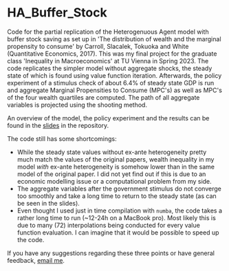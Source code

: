 # HA_Buffer_Stock
Code for the partial replication of the Heterogenuous Agent model with buffer stock saving as set up in 'The distribution of wealth and the marginal propensity to consume' by Carroll, Slacalek, Tokuoka and White (Quantitative Economics, 2017). This was my final project for the graduate class 'Inequality in Macroeconomics' at TU Vienna in Spring 2023.
The code replicates the simpler model without aggregate shocks, the steady state of which is found using value function iteration. Afterwards, the policy experiment of a stimulus check of about 6.4% of steady state GDP is run and aggregate Marginal Propensities to Consume (MPC's) as well as MPC's of the four wealth quartiles are computed. The path of all aggregate variables is projected using the shooting method.

An overview of the model, the policy experiment and the results can be found in the [slides](https://github.com/valwinkler/HA_Buffer_Stock/blob/main/Slides_HA_Buffer_Stock.pdf) in the repository.

The code still has some shortcomings:
* While the steady state values without ex-ante heterogeneity pretty much match the values of the original papers, wealth inequality in my model *with* ex-ante heterogeneity is somehow lower than in the same model of the original paper. I did not yet find out if this is due to an economic modelling issue or a computational problem from my side.
* The aggregate variables after the government stimulus do not converge too smoothly and take a long time to return to the steady state (as can be seen in the slides). 
* Even thought I used just in time compilation with `numba`, the code takes a rather long time to run (~12-24h on a MacBook pro). Most likely this is due to many (72) interpolations being conducted for every value function evaluation. I can imagine that it would be possible to speed up the code.

If you have any suggestions regarding these three points or have general feedback, [email me](mailto:valentin.winkler@icloud.com).
